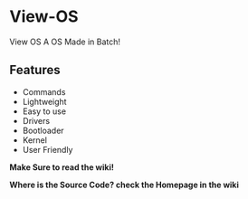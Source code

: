 # View-OS
View OS A OS Made in Batch!

## Features
- Commands
- Lightweight
- Easy to use
- Drivers
- Bootloader
- Kernel
- User Friendly

**Make Sure to read the wiki!**

**Where is the Source Code? check the Homepage in the wiki**
